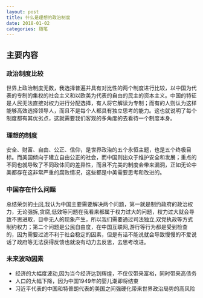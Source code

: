 ```yaml
---
layout: post
title: 什么是理想的政治制度
date: 2018-01-02
categories: 随笔
---
```


## 主要内容
### 政治制度比较
世界上政治制度无数，我选择普遍并具有对比性的两个制度进行比较，以中国为代表的专制的集权的社会主义和以欧美为代表的自由的民主的资本主义。中国的特征是人民无法直接对权力进行分配选择，有人将它解读为专制；而有的人则认为这样能够高效选择领导人，而且不是每个人都具有独立思考的能力。这也就说明了每个制度都有其优劣点，这就需要我们客观的多角度的去看待一个制度本身。

### 理想的制度
安全、财富、自由、公正、信仰，是世界政治的五个永恒主题，也是五个终极目标。而美国倾向于建立自由公正的社会，而中国则出众于维护安全和发展；重点的不同也就导致了不同政体间的差异性，而且不完美的制度会带来漏洞，正如无论中美都存在这非常严重的腐败情况，这些都是中美需要思考和改进的。

### 中国存在什么问题
总结荣剑的[十问](https://www.letscorp.net/archives/31864),我认为中国主要需要解决两个问题，第一就是制约政府的政治权力，无论强拆,贪腐,低效等问题在我看来都属于权力过大的问题，权力过大就会导致不思进取，目中无人的现象产生，所以我们需要通过司法独立,双党执政等方式制约权力；第二个问题是公民自由度，在中国互联网,游行等行为都是受到检查的，因为需要过滤不利于社会稳定的因素，但是有话不能说就会导致慢慢的不爱说话了政府等无法获得反馈也就没有动力去反思，去思考改进。

### 未来波动因素

* 经济的大幅度波动,因为当今经济达到辉煌，不仅仅带来富裕，同时带来高债务
* 人口的大幅下降，因为中国1949年的婴儿潮即将结束
* 习近平代表的中国和特普朗代表的美国之间强硬化带来世界政治局势的高风险
